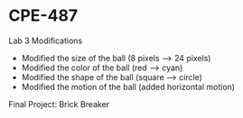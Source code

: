 # CPE-487

Lab 3 Modifications
- Modified the size of the ball (8 pixels --> 24 pixels)
- Modified the color of the ball (red --> cyan)
- Modified the shape of the ball (square --> circle)
- Modified the motion of the ball (added horizontal motion)

Final Project: Brick Breaker
